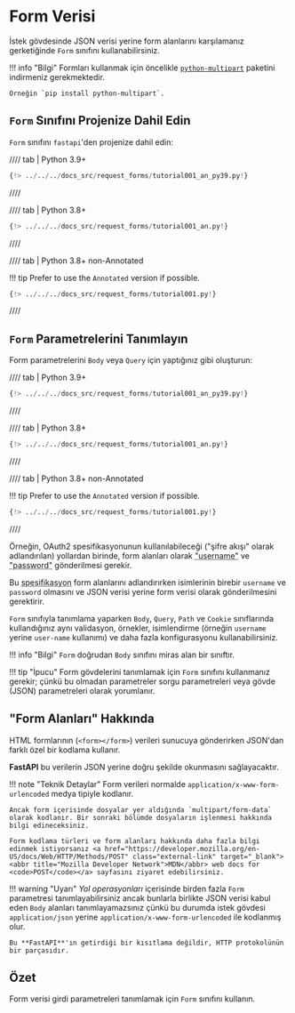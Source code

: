 # Form Verisi

İstek gövdesinde JSON verisi yerine form alanlarını karşılamanız gerketiğinde `Form` sınıfını kullanabilirsiniz.

!!! info "Bilgi"
    Formları kullanmak için öncelikle <a href="https://github.com/Kludex/python-multipart" class="external-link" target="_blank">`python-multipart`</a> paketini indirmeniz gerekmektedir.

    Örneğin `pip install python-multipart`.

## `Form` Sınıfını Projenize Dahil Edin

`Form` sınıfını `fastapi`'den projenize dahil edin:

//// tab | Python 3.9+

```Python hl_lines="3"
{!> ../../../docs_src/request_forms/tutorial001_an_py39.py!}
```

////

//// tab | Python 3.8+

```Python hl_lines="1"
{!> ../../../docs_src/request_forms/tutorial001_an.py!}
```

////

//// tab | Python 3.8+ non-Annotated

!!! tip
    Prefer to use the `Annotated` version if possible.

```Python hl_lines="1"
{!> ../../../docs_src/request_forms/tutorial001.py!}
```

////

## `Form` Parametrelerini Tanımlayın

Form parametrelerini `Body` veya `Query` için yaptığınız gibi oluşturun:

//// tab | Python 3.9+

```Python hl_lines="9"
{!> ../../../docs_src/request_forms/tutorial001_an_py39.py!}
```

////

//// tab | Python 3.8+

```Python hl_lines="8"
{!> ../../../docs_src/request_forms/tutorial001_an.py!}
```

////

//// tab | Python 3.8+ non-Annotated

!!! tip
    Prefer to use the `Annotated` version if possible.

```Python hl_lines="7"
{!> ../../../docs_src/request_forms/tutorial001.py!}
```

////

Örneğin, OAuth2 spesifikasyonunun kullanılabileceği ("şifre akışı" olarak adlandırılan) yollardan birinde, form alanları olarak <abbr title="Kullanıcı Adı: Username">"username"</abbr> ve <abbr title="Şifre: Password">"password"</abbr> gönderilmesi gerekir.

Bu <abbr title="Spesifikasyon: Specification">spesifikasyon</abbr> form alanlarını adlandırırken isimlerinin birebir `username` ve `password` olmasını ve JSON verisi yerine form verisi olarak gönderilmesini gerektirir.

`Form` sınıfıyla tanımlama yaparken `Body`, `Query`, `Path` ve `Cookie` sınıflarında kullandığınız aynı validasyon, örnekler, isimlendirme (örneğin `username` yerine `user-name` kullanımı) ve daha fazla konfigurasyonu kullanabilirsiniz.

!!! info "Bilgi"
    `Form` doğrudan `Body` sınıfını miras alan bir sınıftır.

!!! tip "İpucu"
    Form gövdelerini tanımlamak için `Form` sınıfını kullanmanız gerekir; çünkü bu olmadan parametreler sorgu parametreleri veya gövde (JSON) parametreleri olarak yorumlanır.

## "Form Alanları" Hakkında

HTML formlarının (`<form></form>`) verileri sunucuya gönderirken JSON'dan farklı özel bir kodlama kullanır.

**FastAPI** bu verilerin JSON yerine doğru şekilde okunmasını sağlayacaktır.

!!! note "Teknik Detaylar"
    Form verileri normalde `application/x-www-form-urlencoded` medya tipiyle kodlanır.

    Ancak form içerisinde dosyalar yer aldığında `multipart/form-data` olarak kodlanır. Bir sonraki bölümde dosyaların işlenmesi hakkında bilgi edineceksiniz.

    Form kodlama türleri ve form alanları hakkında daha fazla bilgi edinmek istiyorsanız <a href="https://developer.mozilla.org/en-US/docs/Web/HTTP/Methods/POST" class="external-link" target="_blank"><abbr title="Mozilla Developer Network">MDN</abbr> web docs for <code>POST</code></a> sayfasını ziyaret edebilirsiniz.

!!! warning "Uyarı"
    *Yol operasyonları* içerisinde birden fazla `Form` parametresi tanımlayabilirsiniz ancak bunlarla birlikte JSON verisi kabul eden `Body` alanları tanımlayamazsınız çünkü bu durumda istek gövdesi `application/json` yerine `application/x-www-form-urlencoded` ile kodlanmış olur.

    Bu **FastAPI**'ın getirdiği bir kısıtlama değildir, HTTP protokolünün bir parçasıdır.

## Özet

Form verisi girdi parametreleri tanımlamak için `Form` sınıfını kullanın.
